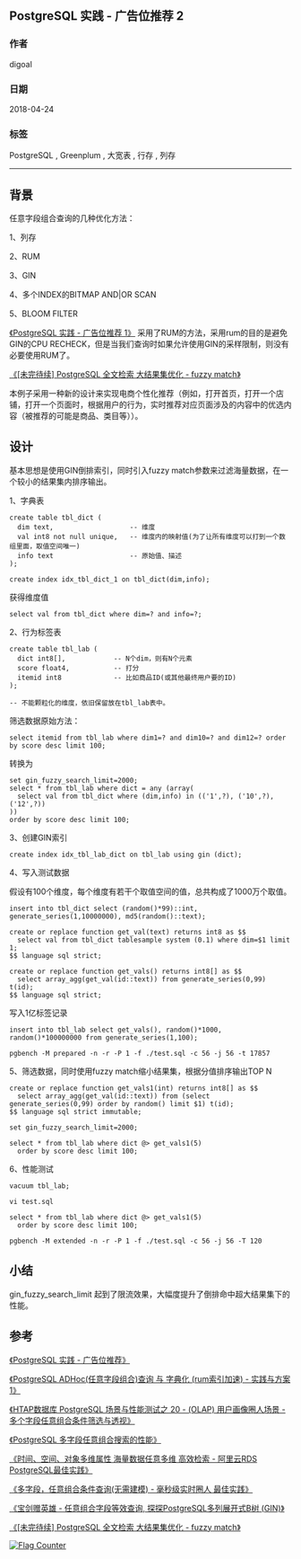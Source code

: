 ## PostgreSQL 实践 - 广告位推荐 2  
                                                                 
### 作者                                                                 
digoal                                                                 
                                                                 
### 日期                                                                 
2018-04-24                                                               
                                                                 
### 标签                                                                 
PostgreSQL , Greenplum , 大宽表 , 行存 , 列存      
                                                                 
----                                                                 
                                                                 
## 背景     
任意字段组合查询的几种优化方法：  
  
1、列存  
  
2、RUM  
  
3、GIN  
  
4、多个INDEX的BITMAP AND|OR SCAN  
  
5、BLOOM FILTER  
  
[《PostgreSQL 实践 - 广告位推荐 1》](../201804/20180420_03.md)  采用了RUM的方法，采用rum的目的是避免GIN的CPU RECHECK，但是当我们查询时如果允许使用GIN的采样限制，则没有必要使用RUM了。  
  
[《[未完待续] PostgreSQL 全文检索 大结果集优化 - fuzzy match》](../201803/20180316_03.md)    
  
本例子采用一种新的设计来实现电商个性化推荐（例如，打开首页，打开一个店铺，打开一个页面时，根据用户的行为，实时推荐对应页面涉及的内容中的优选内容（被推荐的可能是商品、类目等））。  
  
## 设计  
基本思想是使用GIN倒排索引，同时引入fuzzy match参数来过滤海量数据，在一个较小的结果集内排序输出。  
  
1、字典表  
  
```  
create table tbl_dict (  
  dim text,                   -- 维度  
  val int8 not null unique,   -- 维度内的映射值(为了让所有维度可以打到一个数组里面，取值空间唯一)  
  info text                   -- 原始值、描述  
);  
  
create index idx_tbl_dict_1 on tbl_dict(dim,info);  
```  
  
获得维度值  
  
```  
select val from tbl_dict where dim=? and info=?;  
```  
  
2、行为标签表  
  
```  
create table tbl_lab (  
  dict int8[],            -- N个dim，则有N个元素  
  score float4,           -- 打分  
  itemid int8             -- 比如商品ID(或其他最终用户要的ID)  
);  
  
-- 不能颗粒化的维度，依旧保留放在tbl_lab表中。  
```  
  
筛选数据原始方法：  
  
```  
select itemid from tbl_lab where dim1=? and dim10=? and dim12=? order by score desc limit 100;  
```  
  
转换为  
  
```  
set gin_fuzzy_search_limit=2000;  
select * from tbl_lab where dict = any (array(  
  select val from tbl_dict where (dim,info) in (('1',?), ('10',?), ('12',?))  
))  
order by score desc limit 100;  
```  
  
3、创建GIN索引  
  
```  
create index idx_tbl_lab_dict on tbl_lab using gin (dict);  
```  
  
4、写入测试数据  
  
假设有100个维度，每个维度有若干个取值空间的值，总共构成了1000万个取值。  
  
```  
insert into tbl_dict select (random()*99)::int, generate_series(1,10000000), md5(random()::text);   
```  
  
```  
create or replace function get_val(text) returns int8 as $$  
  select val from tbl_dict tablesample system (0.1) where dim=$1 limit 1;  
$$ language sql strict;  
  
create or replace function get_vals() returns int8[] as $$  
  select array_agg(get_val(id::text)) from generate_series(0,99) t(id);  
$$ language sql strict;  
```  
  
写入1亿标签记录  
  
```  
insert into tbl_lab select get_vals(), random()*1000, random()*100000000 from generate_series(1,100);  
```  
  
```  
pgbench -M prepared -n -r -P 1 -f ./test.sql -c 56 -j 56 -t 17857  
```  
  
5、筛选数据，同时使用fuzzy match缩小结果集，根据分值排序输出TOP N  
  
```  
create or replace function get_vals1(int) returns int8[] as $$  
  select array_agg(get_val(id::text)) from (select generate_series(0,99) order by random() limit $1) t(id);  
$$ language sql strict immutable;  
```  
  
```  
set gin_fuzzy_search_limit=2000;  
  
select * from tbl_lab where dict @> get_vals1(5)  
  order by score desc limit 100;  
```  
  
6、性能测试  
  
```  
vacuum tbl_lab;  
```  
  
```  
vi test.sql  
  
select * from tbl_lab where dict @> get_vals1(5)  
  order by score desc limit 100;  
```  
  
```  
pgbench -M extended -n -r -P 1 -f ./test.sql -c 56 -j 56 -T 120  
```  
  
## 小结  
gin_fuzzy_search_limit 起到了限流效果，大幅度提升了倒排命中超大结果集下的性能。  
  
## 参考  
[《PostgreSQL 实践 - 广告位推荐》](../201804/20180420_03.md)    
  
[《PostgreSQL ADHoc(任意字段组合)查询 与 字典化 (rum索引加速) - 实践与方案1》](../201802/20180228_01.md)    
  
[《HTAP数据库 PostgreSQL 场景与性能测试之 20 - (OLAP) 用户画像圈人场景 - 多个字段任意组合条件筛选与透视》](../201711/20171107_21.md)    
  
[《PostgreSQL 多字段任意组合搜索的性能》](../201711/20171102_01.md)    
  
[《时间、空间、对象多维属性 海量数据任意多维 高效检索 - 阿里云RDS PostgreSQL最佳实践》](../201707/20170722_01.md)    
  
[《多字段，任意组合条件查询(无需建模) - 毫秒级实时圈人 最佳实践》](../201706/20170607_02.md)    
  
[《宝剑赠英雄 - 任意组合字段等效查询, 探探PostgreSQL多列展开式B树 (GIN)》](../201702/20170205_01.md)    
  
[《[未完待续] PostgreSQL 全文检索 大结果集优化 - fuzzy match》](../201803/20180316_03.md)    
  
  
  
<a rel="nofollow" href="http://info.flagcounter.com/h9V1"  ><img src="http://s03.flagcounter.com/count/h9V1/bg_FFFFFF/txt_000000/border_CCCCCC/columns_2/maxflags_12/viewers_0/labels_0/pageviews_0/flags_0/"  alt="Flag Counter"  border="0"  ></a>  
  
